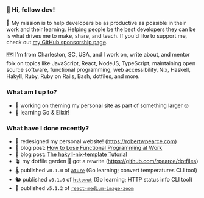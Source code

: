 ### 👋 Hi, fellow dev!

💜 My mission is to help developers be as productive as possible in their work and their learning. Helping people be the best developers they can be is what drives me to make, share, and teach. If you'd like to support me, check out [my GitHub sponsorship page](https://github.com/sponsors/rpearce/).

🗺️ I'm from Charleston, SC, USA, and I work on, write about, and mentor folx on topics like JavaScript, React, NodeJS, TypeScript, maintaining open source software, functional programming, web accessibility, Nix, Haskell, Hakyll, Ruby, Ruby on Rails, Bash, dotfiles, and more. 

### What am I up to?

* 💅 working on theming my personal site as part of something larger 🤓
* 🌱 learning Go & Elixir!

### What have I done recently?

* 💅 redesigned my personal website! (https://robertwpearce.com)
* 📝 blog post: [How to Lose Functional Programming at Work](https://robertwpearce.com/how-to-lose-functional-programming-at-work.html)
* 📝 blog post: [The hakyll-nix-template Tutorial](https://robertwpearce.com/the-hakyll-nix-template-tutorial.html)
* 🪴 my dotfile garden 🌱 got a rewrite (https://github.com/rpearce/dotfiles)
* 🌡️ published `v0.1.0` of [`ature`](https://github.com/rpearce/ature) (Go learning; convert temperatures CLI tool)
* 🐿 published `v0.1.0` of [`httpwut`](https://github.com/rpearce/httpwut) (Go learning; HTTP status info CLI tool)
* 🔎 published `v5.1.2` of [`react-medium-image-zoom`](https://github.com/rpearce/image-zoom)
